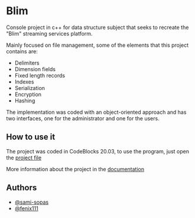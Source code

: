 # Blim

Console project in c++ for data structure subject that seeks to recreate the "Blim" streaming services platform.

Mainly focused on file management, some of the elements that this project contains are:
- Delimiters
- Dimension fields
- Fixed length records
- Indexes
- Serialization
- Encryption
- Hashing

The implementation was coded with an object-oriented approach and has two interfaces, one for the administrator and one for the users.

## How to use it

The project was coded in CodeBlocks 20.03, to use the program, just open the [project file](docs/CONTRIBUTING.md)

More information about the project in the [documentation](Documentacion_Blim.pdf)

## Authors

- [@sami-sopas](https://www.github.com/sami-sopas)
- [@fenix111](https://github.com/FenixX111)
